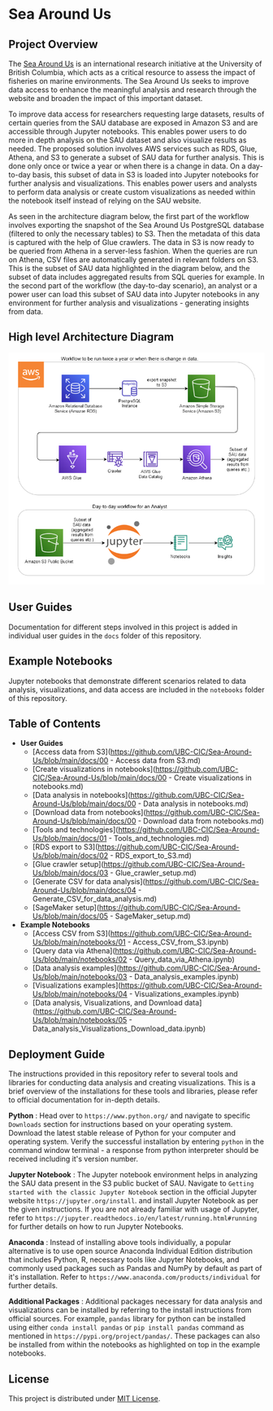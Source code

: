 # Sea Around Us

## Project Overview

The [Sea Around Us](http://www.seaaroundus.org/) is an international research initiative at the University of British Columbia, which acts as a critical resource to assess the impact of fisheries on marine environments. The Sea Around Us seeks to improve data access to enhance the meaningful analysis and research through the website and broaden the impact of this important dataset.

To improve data access for researchers requesting large datasets, results of certain queries from the SAU database are exposed in Amazon S3 and are accessible through Jupyter notebooks. This enables power users to do more in depth analysis on the SAU dataset and also visualize results as needed. The proposed solution involves AWS services such as RDS, Glue, Athena, and S3 to generate a subset of SAU data for further analysis. This is done only once or twice a year or when there is a change in data. On a day-to-day basis, this subset of data in S3 is loaded into Jupyter notebooks for further analysis and visualizations. This enables power users and analysts to perform data analysis or create custom visualizations as needed within the notebook itself instead of relying on the SAU website.

As seen in the architecture diagram below, the first part of the workflow involves exporting the snapshot of the Sea Around Us PostgreSQL database (filtered to only the necessary tables) to S3. Then the metadata of this data is captured with the help of Glue crawlers. The data in S3 is now ready to be queried from Athena in a server-less fashion. When the queries are run on Athena, CSV files are automatically generated in relevant folders on S3. This is the subset of SAU data highlighted in the diagram below, and the subset of data includes aggregated results from SQL queries for example. In the second part of the workflow (the day-to-day scenario), an analyst or a power user can load this subset of SAU data into Jupyter notebooks in any environment for further analysis and visualizations - generating insights from data.

## High level Architecture Diagram

![Architecture diagram](images/Architecture_Diagram.png)



## User Guides

Documentation for different steps involved in this project is added in individual user guides in the `docs` folder of this repository.

## Example Notebooks

Jupyter notebooks that demonstrate different scenarios related to data analysis, visualizations, and data access are included in the `notebooks` folder of this repository.

## Table of Contents

* __User Guides__
  * [Access data from S3](https://github.com/UBC-CIC/Sea-Around-Us/blob/main/docs/00 - Access data from S3.md)
  * [Create visualizations in notebooks](https://github.com/UBC-CIC/Sea-Around-Us/blob/main/docs/00 - Create visualizations in notebooks.md)
  * [Data analysis in notebooks](https://github.com/UBC-CIC/Sea-Around-Us/blob/main/docs/00 - Data analysis in notebooks.md)
  * [Download data from notebooks](https://github.com/UBC-CIC/Sea-Around-Us/blob/main/docs/00 - Download data from notebooks.md)
  * [Tools and technologies](https://github.com/UBC-CIC/Sea-Around-Us/blob/main/docs/01 - Tools_and_technologies.md)
  * [RDS export to S3](https://github.com/UBC-CIC/Sea-Around-Us/blob/main/docs/02 - RDS_export_to_S3.md)
  * [Glue crawler setup](https://github.com/UBC-CIC/Sea-Around-Us/blob/main/docs/03 - Glue_crawler_setup.md)
  * [Generate CSV for data analysis](https://github.com/UBC-CIC/Sea-Around-Us/blob/main/docs/04 - Generate_CSV_for_data_analysis.md)
  * [SageMaker setup](https://github.com/UBC-CIC/Sea-Around-Us/blob/main/docs/05 - SageMaker_setup.md)
* __Example Notebooks__
  * [Access CSV from S3](https://github.com/UBC-CIC/Sea-Around-Us/blob/main/notebooks/01 - Access_CSV_from_S3.ipynb)
  * [Query data via Athena](https://github.com/UBC-CIC/Sea-Around-Us/blob/main/notebooks/02 - Query_data_via_Athena.ipynb)
  * [Data analysis examples](https://github.com/UBC-CIC/Sea-Around-Us/blob/main/notebooks/03 - Data_analysis_examples.ipynb)
  * [Visualizations examples](https://github.com/UBC-CIC/Sea-Around-Us/blob/main/notebooks/04 - Visualizations_examples.ipynb)
  * [Data analysis, Visualizations, and Download data](https://github.com/UBC-CIC/Sea-Around-Us/blob/main/notebooks/05 - Data_analysis_Visualizations_Download_data.ipynb)



## Deployment Guide

The instructions provided in this repository refer to several tools and libraries for conducting data analysis and creating visualizations. This is a brief overview of the installations for these tools and libraries, please refer to official documentation for in-depth details.

**Python** : Head over to `https://www.python.org/` and navigate to specific `Downloads` section for instructions based on your operating system. Download the latest stable release of Python for your computer and operating system. Verify the successful installation by entering `python` in the command window terminal - a response from python interpreter should be received including it's version number.

**Jupyter Notebook** : The Jupyter notebook environment helps in analyzing the SAU data present in the S3 public bucket of SAU. Navigate to `Getting started with the classic Jupyter Notebook` section in the official Jupyter website `https://jupyter.org/install`. and install Jupyter Notebook as per the given instructions. If you are not already familiar with usage of Jupyter, refer to `https://jupyter.readthedocs.io/en/latest/running.html#running` for further details on how to run Jupyter Notebooks.

**Anaconda** : Instead of installing above tools individually, a popular alternative is to use open source Anaconda Individual Edition distribution that includes Python, R, necessary tools like Jupyter Notebooks, and commonly used packages such as Pandas and NumPy by default as part of it's installation. Refer to `https://www.anaconda.com/products/individual` for further details.

**Additional Packages** : Additional packages necessary for data analysis and visualizations can be installed by referring to the install instructions from official sources. For example, `pandas` library for python can be installed using either `conda install pandas` or `pip install pandas` command as mentioned in `https://pypi.org/project/pandas/`. These packages can also be installed from within the notebooks as highlighted on top in the example notebooks. 

## License

This project is distributed under [MIT License](https://github.com/UBC-CIC/Sea-Around-Us/blob/main/LICENSE).

